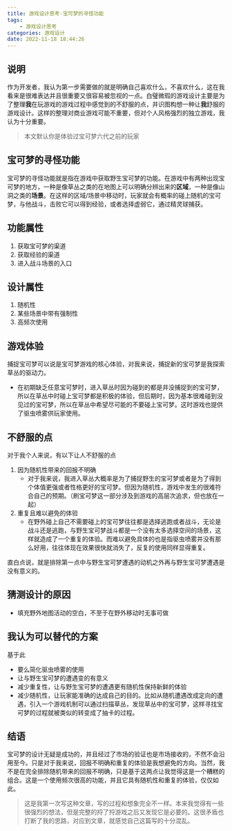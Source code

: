 ```yaml
---
title: 游戏设计思考-宝可梦的寻怪功能
tags: 
    - 游戏设计思考
categories: 游戏设计
date: 2022-11-18 18:44:26
---
```

## 说明
作为开发者，我认为第一步需要做的就是明确自己喜欢什么，不喜欢什么，这在我看来是很难表达并且很重要又很容易被忽视的一点。白璧微瑕的游戏设计主要是为了整理**我**在玩游戏的游戏过程中感觉到的不舒服的点，并识图构想一种让**我**舒服的游戏设计。这样的整理对商业游戏可能不重要，但对个人风格强烈的独立游戏，我认为十分重要。

>本文默认你是体验过宝可梦六代之前的玩家

## 宝可梦的寻怪功能
宝可梦的寻怪功能就是指在游戏中获取野生宝可梦的功能。在游戏中有两种出现宝可梦的地方，一种是像草丛之类的在地图上可以明确分辨出来的**区域**，一种是像山洞之类的**场景**。在这样的区域/场景中移动时，玩家就会有概率的碰上随机的宝可梦，与他战斗，击败它可以得到经验，或者选择虚弱它，通过精灵球捕获。
## 功能属性

1. 获取宝可梦的渠道
1. 获取经验的渠道
1. 进入战斗场景的入口

## 设计属性

1. 随机性
2. 某些场景中带有强制性
1. 高频次使用

## 游戏体验
捕捉宝可梦可以说是宝可梦游戏的核心体验，对我来说，捕捉新的宝可梦是我探索草丛的驱动力。
- 在初期缺乏任意宝可梦时，进入草丛时因为碰到的都是并没捕捉到的宝可梦，所以在草丛中时碰上宝可梦都是积极的体验，但后期时，因为基本很难碰到没见过的宝可梦，所以在草丛中希望尽可能的不要碰上宝可梦。这时游戏也提供了驱虫喷雾供玩家使用。

## 不舒服的点
对于我个人来说，有以下让人不舒服的点
1. 因为随机性带来的回报不明确
    - 对于我来说，我进入草丛大概率是为了捕捉野生的宝可梦或者是为了得到个体值更强或者性格更好的宝可梦。但因为随机性，游戏中发生的很难符合自己的预期。（刷宝可梦这一部分涉及到游戏的高层次追求，但也放在一起）
1. 重复且难以避免的体验
    - 在野外碰上自己不需要碰上的宝可梦往往都是选择逃跑或者战斗，无论是战斗还是逃跑，与野生宝可梦战斗都是一个没有太多选择空间的场景，这样就造成了一个重复的体验。而难以避免具体的也是指驱虫喷雾并没有那么好用，往往体现在效果很快就消失了，反复的使用同样显得重复。

直白点说，就是排除第一点中与野生宝可梦遭遇的动机之外再与野生宝可梦遭遇是没有意义的。
## 猜测设计的原因
- 填充野外地图活动的空白，不至于在野外移动时无事可做
## 我认为可以替代的方案
基于此
- 要么简化驱虫喷雾的使用
- 让与野生宝可梦的遭遇变的有意义
- 减少重复性，让与野生宝可梦的遭遇更有随机性保持新鲜的体验
- 减少随机性，让玩家能准确的达成自己的目的。比如从随机遭遇改成定向的遭遇，引入一个游戏机制可以通过扫描草丛，发现草丛中的宝可梦，这样寻找宝可梦的过程就被类似的转变成了抽卡的过程。
## 结语
宝可梦的设计无疑是成功的，并且经过了市场的验证也是市场接收的，不然不会沿用至今。只是对于我来说，回报不明确和重复的体验是我想避免的方向。当然，我不是在完全排除随机带来的回报不明确，只是基于这两点让我觉得这是一个糟糕的组合。这是一个使用频次很高的功能，并且它具有随机性和重复的体验，仅仅如此。

> 这是我第一次写这种文章，写的过程和想象完全不一样。本来我觉得有一些很强烈的想法，但是完整的捋了捋游戏之后又发现它是必要的。这很矛盾也打断了我的思路，对应到文章，就感觉自己这篇写的十分混乱。